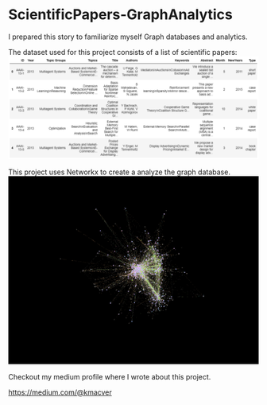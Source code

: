# ScientificPapers-GraphAnalytics

I prepared this story to familiarize myself Graph databases and analytics. 

The dataset used for this project consists of a list of scientific papers:
![](images/data_head.png)

This project uses Networkx to create a analyze the graph database.
![](images/graph_view.png)

Checkout my medium profile where I wrote about this project.

https://medium.com/@kmacver


